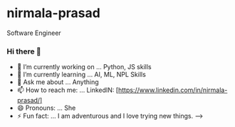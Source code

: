 # nirmala-prasad
Software Engineer
### Hi there 👋



- 🔭 I’m currently working on ... Python, JS skills
- 🌱 I’m currently learning ... AI, ML, NPL Skills
- 💬 Ask me about ... Anything
- 📫 How to reach me: ... LinkedIN: [https://www.linkedin.com/in/nirmala-prasad/]
- 😄 Pronouns: ... She
- ⚡ Fun fact: ... I am adventurous and I love trying new things.
-->

  
